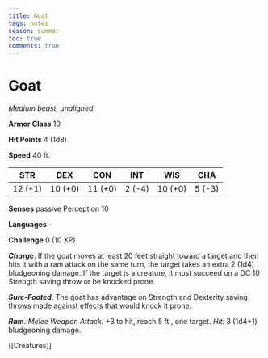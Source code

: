 ---title: Goattags: notesseason: summertoc: truecomments: true---
# Goat

*Medium beast, unaligned*

**Armor Class** 10

**Hit Points** 4 (1d8)

**Speed** 40 ft.

| STR     | DEX     | CON     | INT    | WIS     | CHA    |
|---------|---------|---------|--------|---------|--------|
| 12 (+1) | 10 (+0) | 11 (+0) | 2 (-4) | 10 (+0) | 5 (-3) |

**Senses** passive Perception 10

**Languages** -

**Challenge** 0 (10 XP)

***Charge***. If the goat moves at least 20 feet straight toward a target and then hits it with a ram attack on the same turn, the target takes an extra 2 (1d4) bludgeoning damage. If the target is a creature, it must succeed on a DC 10 Strength saving throw or be knocked prone.

***Sure-Footed***. The goat has advantage on Strength and Dexterity saving throws made against effects that would knock it prone.


***Ram***. *Melee Weapon Attack:* +3 to hit, reach 5 ft., one target. *Hit:* 3 (1d4+1) bludgeoning damage.


[[Creatures]]
